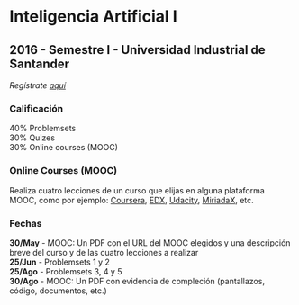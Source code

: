 # Inteligencia Artificial I
## 2016 - Semestre I - Universidad Industrial de Santander

_Regístrate [aquí](https://docs.google.com/a/unal.edu.co/forms/d/1mNpJ7IRkqjBasCD-hXVzOBTU0Q65gefZJbbAHQ-lASY/edit?usp=drive_web)_

### Calificación
40% Problemsets<br/>
30% Quizes<br/>
30% Online courses (MOOC)

### Online Courses (MOOC)
Realiza cuatro lecciones de un curso que elijas en alguna plataforma MOOC, como por ejemplo: [Coursera](www.coursera.org), [EDX](www.edx.org), [Udacity](www.udacity.org),  [MiriadaX](https://miriadax.net/), etc.

### Fechas
**30/May** - MOOC: Un PDF con el URL del MOOC elegidos y una descripción breve del curso y de las cuatro lecciones a realizar<br/>
**25/Jun** - Problemsets 1 y 2<br/>
**25/Ago** - Problemsets 3, 4 y 5<br/>
**30/Ago** - MOOC: Un PDF con evidencia de compleción (pantallazos, código, documentos, etc.)



